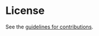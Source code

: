 # License

See the
[guidelines for contributions](https://github.com/VMatrix1900/moq-design-space-analysis-of-moq/blob/main/CONTRIBUTING.md).
